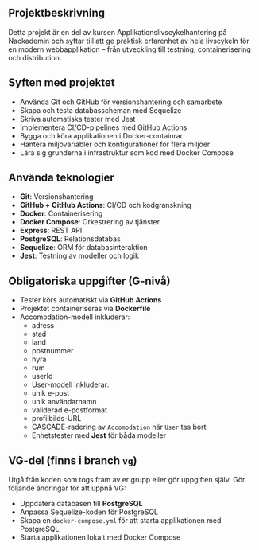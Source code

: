 ## Projektbeskrivning 
Detta projekt är en del av kursen Applikationslivscykelhantering på Nackademin och syftar till att ge praktisk erfarenhet av hela livscykeln för en modern webbapplikation – från utveckling till testning, containerisering och distribution.

## Syften med projektet
- Använda Git och GitHub för versionshantering och samarbete
- Skapa och testa databasscheman med Sequelize
- Skriva automatiska tester med Jest
- Implementera CI/CD-pipelines med GitHub Actions
- Bygga och köra applikationen i Docker-containrar
- Hantera miljövariabler och konfigurationer för flera miljöer
- Lära sig grunderna i infrastruktur som kod med Docker Compose


## Använda teknologier
- **Git**: Versionshantering
- **GitHub + GitHub Actions**: CI/CD och kodgranskning
- **Docker**: Containerisering
- **Docker Compose**: Orkestrering av tjänster
- **Express**: REST API
- **PostgreSQL**: Relationsdatabas
- **Sequelize**: ORM för databasinteraktion
- **Jest**: Testning av modeller och logik

## Obligatoriska uppgifter (G-nivå)
- Tester körs automatiskt via **GitHub Actions**
- Projektet containeriseras via **Dockerfile**
- Accomodation-modell inkluderar:
  - adress
  - stad
  - land
  - postnummer
  - hyra
  - rum
  - userId 
  - User-modell inkluderar:
  - unik e-post
  - unik användarnamn
  - validerad e-postformat
  - profilbilds-URL
  - CASCADE-radering av `Accomodation` när `User` tas bort
  - Enhetstester med **Jest** för båda modeller

## VG-del (finns i branch `vg`)
Utgå från koden som togs fram av er grupp eller gör uppgiften själv. Gör följande ändringar för att uppnå VG:
- Uppdatera databasen till **PostgreSQL**
- Anpassa Sequelize-koden för PostgreSQL
- Skapa en `docker-compose.yml` för att starta applikationen med PostgreSQL
- Starta applikationen lokalt med Docker Compose



